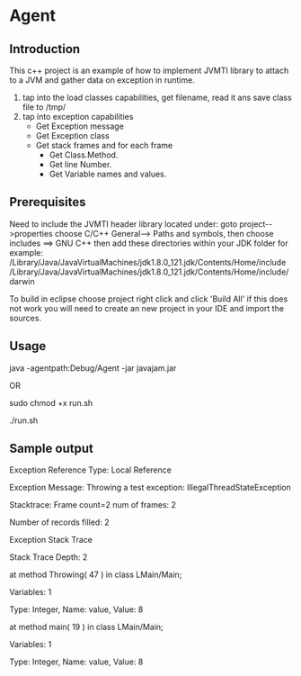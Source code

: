 # Agent

## Introduction
This c++ project is an example of how to implement JVMTI library to attach to a JVM and gather data on exception in runtime.

1) tap into the load classes capabilities, get filename, read it ans save class file to /tmp/
2) tap into exception capabilities
   - Get Exception message
   - Get Exception class
   - Get stack frames and for each frame
      - Get Class.Method.
      - Get line Number.
      - Get Variable names and values.

## Prerequisites

Need to include the JVMTI header library located under:
goto project-->properties choose C/C++ General--> Paths and symbols, then choose includes ==> GNU C++
then add these directories within your JDK folder for example:
/Library/Java/JavaVirtualMachines/jdk1.8.0_121.jdk/Contents/Home/include
/Library/Java/JavaVirtualMachines/jdk1.8.0_121.jdk/Contents/Home/include/darwin

To build in eclipse choose project right click and click 'Build All'
if this does not work you will need to create an new project in your IDE and import the sources.

## Usage

java -agentpath:Debug/Agent  -jar javajam.jar

OR

sudo chmod +x run.sh

./run.sh

## Sample output

Exception Reference Type: Local Reference

Exception Message: Throwing a test exception: IllegalThreadStateException

Stacktrace: Frame count=2 num of frames: 2

Number of records filled: 2

Exception Stack Trace

Stack Trace Depth: 2

at method Throwing( 47 ) in class LMain/Main;

Variables: 1

Type: Integer, Name: value, Value: 8

at method main( 19 ) in class LMain/Main;

Variables: 1

Type: Integer, Name: value, Value: 8
